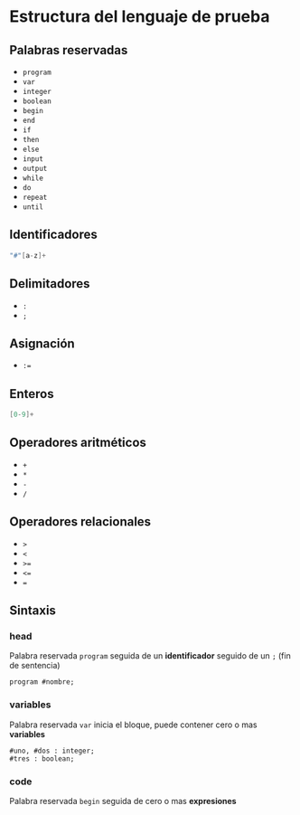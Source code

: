 # Estructura del lenguaje de prueba

## Palabras reservadas

- `program`
- `var`
- `integer`
- `boolean`
- `begin`
- `end`
- `if`
- `then`
- `else`
- `input`
- `output`
- `while`
- `do`
- `repeat`
- `until`

## Identificadores

```c
"#"[a-z]+
```

## Delimitadores

- `:`
- `;`

## Asignación

- `:=`

## Enteros

```c
[0-9]+
```

## Operadores aritméticos

- `+`
- `*`
- `-`
- `/`

## Operadores relacionales

- `>`
- `<`
- `>=`
- `<=`
- `=`

## Sintaxis

### head

Palabra reservada `program` seguida de un **identificador** seguido de un `;` (fin de sentencia)

```
program #nombre;
```

### variables

Palabra reservada `var` inicia el bloque, puede contener cero o mas **variables**

```
#uno, #dos : integer;
#tres : boolean;
```

### code

Palabra reservada `begin` seguida de cero o mas **expresiones**
